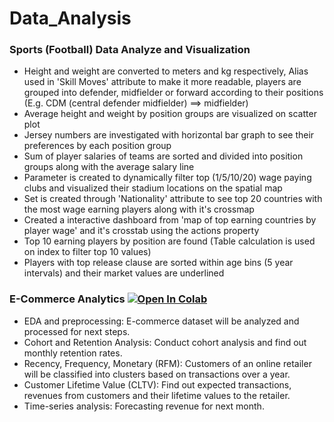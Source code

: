 # Data_Analysis

### Sports (Football) Data Analyze and Visualization
- Height and weight are converted to meters and kg respectively, Alias used in 'Skill Moves' attribute to make it more readable, players are grouped into defender, midfielder or forward according to their positions (E.g. CDM (central defender midfielder) ==> midfielder)
- Average height and weight by position groups are visualized on scatter plot
- Jersey numbers are investigated with horizontal bar graph to see their preferences by each position group
- Sum of player salaries of teams are sorted and divided into position groups along with the average salary line
- Parameter is created to dynamically filter top (1/5/10/20) wage paying clubs and visualized their stadium locations on the spatial map
- Set is created through 'Nationality' attribute to see top 20 countries with the most wage earning players along with it's crossmap
- Created a interactive dashboard from 'map of top earning countries by player wage' and it's crosstab using the actions property
- Top 10 earning players by position are found (Table calculation is used on index to filter top 10 values)
- Players with top release clause are sorted within age bins (5 year intervals) and their market values are underlined

### E-Commerce Analytics  [![Open In Colab](https://colab.research.google.com/assets/colab-badge.svg)](https://colab.research.google.com/drive/13oqEnVJSmPkopm5kMOfuygSqoBv1iDbZ?usp=sharing)
- EDA and preprocessing: E-commerce dataset will be analyzed and processed for next steps.
- Cohort and Retention Analysis: Conduct cohort analysis and find out monthly retention rates.
- Recency, Frequency, Monetary (RFM): Customers of an online retailer will be classified into clusters based on transactions over a year.
- Customer Lifetime Value (CLTV): Find out expected transactions, revenues from customers and their lifetime values to the retailer.
- Time-series analysis: Forecasting revenue for next month.
